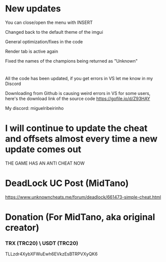 # New updates

You can close/open the menu with INSERT

Changed back to the default theme of the imgui

General optimization/fixes in the code

Render tab is active again

Fixed the names of the champions being returned as "Unknown"
#
All the code has been updated, if you get errors in VS let me know in my Discord

Downloading from Github is causing weird errors in VS for some users, here's the download link of the source code
https://gofile.io/d/Z93HAY

My discord: miguelribeirinho

# I will continue to update the cheat and offsets almost every time a new update comes out
THE GAME HAS AN ANTI CHEAT NOW
#
#
#

# DeadLock UC Post (MidTano)

https://www.unknowncheats.me/forum/deadlock/661473-simple-cheat.html

# Donation (For MidTano, aka original creator)
### TRX (TRC20) \ USDT (TRC20)
TLLzdr4XybXFWuEwh6EVkzEsBTRPVXyQK6 
